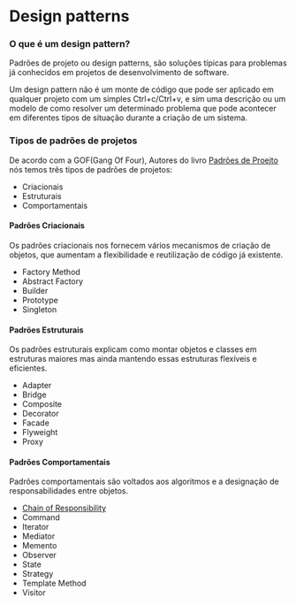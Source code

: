 # Design patterns

### O que é um design pattern?
Padrões de projeto ou design patterns, 
são soluções típicas para problemas já conhecidos em projetos de desenvolvimento de software.
 
 Um design pattern não é um monte de código que pode ser aplicado em qualquer projeto com um simples Ctrl+c/Ctrl+v, e sim uma descrição ou um modelo de como resolver um determinado problema que pode acontecer em diferentes tipos de situação durante a criação de um sistema.


### Tipos de padrões de projetos

De acordo com a GOF(Gang Of Four), Autores do livro [Padrões de Proejto](https://www.amazon.com.br/Padr%C3%B5es-Projetos-Solu%C3%A7%C3%B5es-Reutiliz%C3%A1veis-Orientados/dp/8573076100/ref=asc_df_8573076100/?tag=googleshopp00-20&linkCode=df0&hvadid=379748659420&hvpos=&hvnetw=g&hvrand=4531041125556748463&hvpone=&hvptwo=&hvqmt=&hvdev=c&hvdvcmdl=&hvlocint=&hvlocphy=1001590&hvtargid=pla-812887614857&psc=1)
nós temos três tipos de padrões de projetos:

* Criacionais
* Estruturais
* Comportamentais

#### Padrões Criacionais

Os padrões criacionais nos fornecem vários mecanismos de criação de objetos, que aumentam a flexibilidade e reutilização de código já existente.

* Factory Method
* Abstract Factory
* Builder
* Prototype
* Singleton

#### Padrões Estruturais

Os padrões estruturais explicam como montar objetos e classes em estruturas maiores mas ainda mantendo essas estruturas flexíveis e eficientes.

* Adapter
* Bridge
* Composite
* Decorator
* Facade
* Flyweight
* Proxy

#### Padrões Comportamentais

Padrões comportamentais são voltados aos algoritmos e a designação de responsabilidades entre objetos.

* [Chain of Responsibility](behavioral-patterns/chain-of-responsibility)
* Command
* Iterator
* Mediator
* Memento
* Observer
* State
* Strategy
* Template Method
* Visitor

